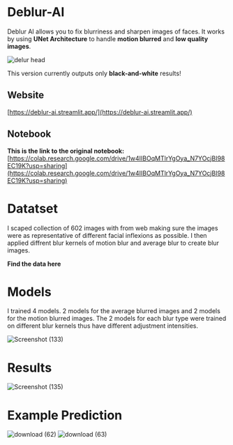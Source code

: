 # Deblur-AI
Deblur AI allows you to fix blurriness and sharpen images of faces. It works by using **UNet Architecture** to handle **motion blurred** and **low quality images**.

![delur head](https://github.com/logic-OT/Deblur-AI/assets/61668807/75010852-0f95-4597-8900-1dfc5fe389bf)


This version currently outputs only **black-and-white** results!

## Website
[https://deblur-ai.streamlit.app/](https://deblur-ai.streamlit.app/)

## Notebook
**This is the link to the original notebook:** [https://colab.research.google.com/drive/1w4IIBOqMTlrYgOya_N7YOcjBI98EC19K?usp=sharing](https://colab.research.google.com/drive/1w4IIBOqMTlrYgOya_N7YOcjBI98EC19K?usp=sharing)


# Datatset
I scaped collection of 602 images with from web making sure the images were as representative of different facial inflexions as possible. I then applied diffrent blur kernels of motion blur and average blur to create blur images.

**Find the data here**

# Models 
I trained 4 models. 2 models for the average blurred images and 2 models for the motion blurred images.  The 2 models for each blur type were trained on different blur kernels thus have different adjustment intensities.

![Screenshot (133)](https://github.com/logic-OT/Deblur-AI/assets/61668807/d88930b2-d9c2-4ffc-88f1-0db6fc98e11c)

# Results
![Screenshot (135)](https://github.com/logic-OT/Deblur-AI/assets/61668807/83b6001b-3a50-4923-8dc3-2e2765183a36)


# Example Prediction

![download (62)](https://github.com/logic-OT/Deblur-AI/assets/61668807/99e7b291-fc37-4bd5-af18-fd2ba92b77e0)
![download (63)](https://github.com/logic-OT/Deblur-AI/assets/61668807/c3e17821-d27b-418a-929d-20e4dc14a55e)




